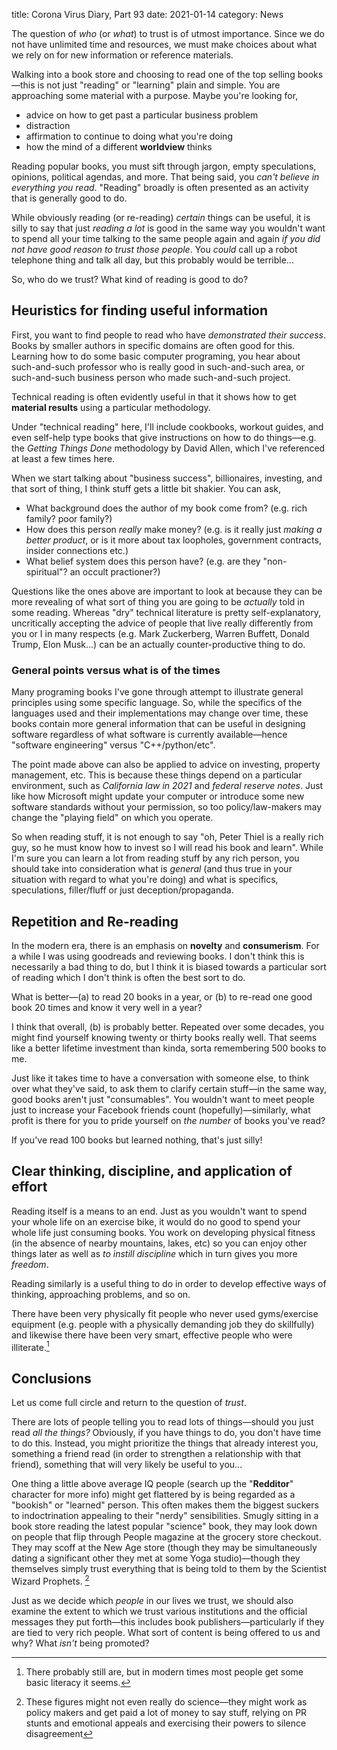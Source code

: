 title: Corona Virus Diary, Part 93
date: 2021-01-14
category: News

The question of *who* (or *what*) to trust is of utmost importance.
Since we do not have unlimited time and resources, we must make
choices about what we rely on for new information or reference
materials.

Walking into a book store and choosing to read one of the top selling
books&mdash;this is not just "reading" or "learning" plain and simple.
You are approaching some material with a purpose. Maybe you're looking
for,

- advice on how to get past a particular business problem
- distraction
- affirmation to continue to doing what you're doing
- how the mind of a different **worldview** thinks

Reading popular books, you must sift through jargon, empty
speculations, opinions, political agendas, and more. That being said,
you *can't believe in everything you read*. "Reading" broadly is often
presented as an activity that is generally good to do.

While obviously reading (or re-reading) *certain* things can be
useful, it is silly to say that just *reading a lot* is good in the
same way you wouldn't want to spend all your time talking to the same
people again and again *if you did not have good reason to trust those
people*. You *could* call up a robot telephone thing and talk all day,
but this probably would be terrible...

So, who do we trust? What kind of reading is good to do?

Heuristics for finding useful information
-----------------------------------------

First, you want to find people to read who have *demonstrated their
success*. Books by smaller authors in specific domains are often good
for this. Learning how to do some basic computer programing, you hear
about such-and-such professor who is really good in such-and-such
area, or such-and-such business person who made such-and-such project.

Technical reading is often evidently useful in that it shows how to
get **material results** using a particular methodology.

Under "technical reading" here, I'll include cookbooks, workout
guides, and even self-help type books that give instructions on how to
do things&mdash;e.g. the *Getting Things Done* methodology by David
Allen, which I've referenced at least a few times here.

When we start talking about "business success", billionaires,
investing, and that sort of thing, I think stuff gets a little bit
shakier. You can ask,

- What background does the author of my book come from? (e.g. rich
  family? poor family?)
- How does this person *really* make money? (e.g. is it really just
  *making a better product*, or is it more about tax loopholes,
  government contracts, insider connections etc.)
- What belief system does this person have? (e.g. are they
  "non-spiritual"? an occult practioner?)

Questions like the ones above are important to look at because they
can be more revealing of what sort of thing you are going to be
*actually* told in some reading. Whereas "dry" technical literature is
pretty self-explanatory, uncritically accepting the advice of people
that live really differently from you or I in many respects (e.g. Mark
Zuckerberg, Warren Buffett, Donald Trump, Elon Musk...) can be an
actually counter-productive thing to do.

### General points versus what is of the times

Many programing books I've gone through attempt to illustrate general
principles using some specific language. So, while the specifics of
the languages used and their implementations may change over time,
these books contain more general information that can be useful in
designing software regardless of what software is currently
available&mdash;hence "software engineering" versus "C++/python/etc".

The point made above can also be applied to advice on investing,
property management, etc. This is because these things depend on a
particular environment, such as *California law in 2021* and *federal
reserve notes*. Just like how Microsoft might update your computer or
introduce some new software standards without your permission, so too
policy/law-makers may change the "playing field" on which you operate.

So when reading stuff, it is not enough to say "oh, Peter Thiel is a
really rich guy, so he must know how to invest so I will read his book
and learn". While I'm sure you can learn a lot from reading stuff by
any rich person, you should take into consideration what is *general*
(and thus true in your situation with regard to what you're doing) and
what is specifics, speculations, filler/fluff or just
deception/propaganda.

Repetition and Re-reading
------------------------

In the modern era, there is an emphasis on **novelty** and
**consumerism**. For a while I was using goodreads and reviewing
books. I don't think this is necessarily a bad thing to do, but I
think it is biased towards a particular sort of reading which I don't
think is often the best sort to do.

What is better&mdash;(a) to read 20 books in a year, or (b) to re-read
one good book 20 times and know it very well in a year?

I think that overall, (b) is probably better. Repeated over some
decades, you might find yourself knowing twenty or thirty books really
well. That seems like a better lifetime investment than kinda, sorta
remembering 500 books to me.

Just like it takes time to have a conversation with someone else, to
think over what they've said, to ask them to clarify certain
stuff&mdash;in the same way, good books aren't just "consumables". You
wouldn't want to meet people just to increase your Facebook friends
count (hopefully)&mdash;similarly, what profit is there for you to
pride yourself on *the number* of books you've read?

If you've read 100 books but learned nothing, that's just silly!

Clear thinking, discipline, and application of effort
-----------------------------------------------------

Reading itself is a means to an end. Just as you wouldn't want to
spend your whole life on an exercise bike, it would do no good to
spend your whole life just consuming books. You work on developing
physical fitness (in the absence of nearby mountains, lakes, etc) so
you can enjoy other things later as well as *to instill discipline*
which in turn gives you more *freedom*.

Reading similarly is a useful thing to do in order to develop
effective ways of thinking, approaching problems, and so on.

There have been very physically fit people who never used
gyms/exercise equipment (e.g. people with a physically demanding job
they do skillfully) and likewise there have been very smart, effective
people who were illiterate.[^1] 

Conclusions
-----------

Let us come full circle and return to the question of *trust*.

There are lots of people telling you to read lots of
things&mdash;should you just read *all the things?* Obviously, if you
have things to do, you don't have time to do this. Instead, you might
prioritize the things that already interest you, something a friend
read (in order to strengthen a relationship with that friend),
something that will very likely be useful to you...

One thing a little above average IQ people (search up the
"**Redditor**" character for more info) might get flattered by is
being regarded as a "bookish" or "learned" person. This often makes
them the biggest suckers to indoctrination appealing to their "nerdy"
sensibilities. Smugly sitting in a book store reading the latest
popular "science" book, they may look down on people that flip through
People magazine at the grocery store checkout. They may scoff at the
New Age store (though they may be simultaneously dating a significant
other they met at some Yoga studio)&mdash;though they themselves
simply trust everything that is being told to them by the Scientist
Wizard Prophets. [^2]

Just as we decide which *people* in our lives we trust, we should also
examine the extent to which we trust various institutions and the
official messages they put forth&mdash;this includes book
publishers&mdash;particularly if they are tied to very rich people.
What sort of content is being offered to us and why? What *isn't*
being promoted?


[^1]: There probably still are, but in modern times most people get
    some basic literacy it seems.
[^2]: These figures might not even really do science&mdash;they might
    work as policy makers and get paid a lot of money to say stuff,
    relying on PR stunts and emotional appeals and exercising their
    powers to silence disagreement
